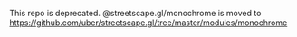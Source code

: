 This repo is deprecated. @streetscape.gl/monochrome is moved to https://github.com/uber/streetscape.gl/tree/master/modules/monochrome

